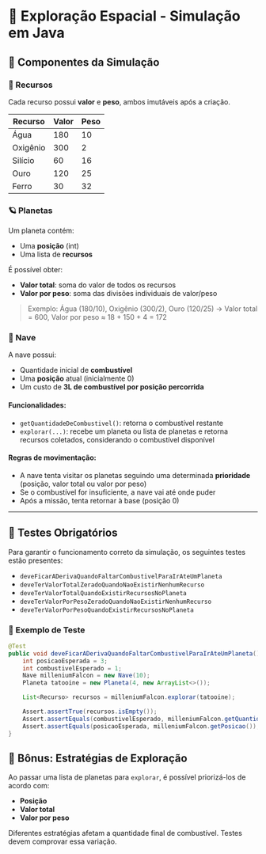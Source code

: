 # 🚀 Exploração Espacial - Simulação em Java

## 🌌 Componentes da Simulação

### 🌿 Recursos

Cada recurso possui **valor** e **peso**, ambos imutáveis após a criação.

| Recurso   | Valor | Peso |
|-----------|-------|------|
| Água      | 180   | 10   |
| Oxigênio  | 300   | 2    |
| Silício   | 60    | 16   |
| Ouro      | 120   | 25   |
| Ferro     | 30    | 32   |

### 🪐 Planetas

Um planeta contém:

- Uma **posição** (int)
- Uma lista de **recursos**

É possível obter:

- **Valor total**: soma do valor de todos os recursos
- **Valor por peso**: soma das divisões individuais de valor/peso

> Exemplo: Água (180/10), Oxigênio (300/2), Ouro (120/25) → Valor total = 600, Valor por peso ≈ 18 + 150 + 4 = 172

### 🚀 Nave

A nave possui:

- Quantidade inicial de **combustível**
- Uma **posição** atual (inicialmente 0)
- Um custo de **3L de combustível por posição percorrida**

#### Funcionalidades:

- `getQuantidadeDeCombustivel()`: retorna o combustível restante
- `explorar(...)`: recebe um planeta ou lista de planetas e retorna recursos coletados, considerando o combustível disponível

#### Regras de movimentação:

- A nave tenta visitar os planetas seguindo uma determinada **prioridade** (posição, valor total ou valor por peso)
- Se o combustível for insuficiente, a nave vai até onde puder
- Após a missão, tenta retornar à base (posição 0)

---

## 🧪 Testes Obrigatórios

Para garantir o funcionamento correto da simulação, os seguintes testes estão presentes:

- `deveFicarADerivaQuandoFaltarCombustivelParaIrAteUmPlaneta`
- `deveTerValorTotalZeradoQuandoNaoExistirNenhumRecurso`
- `deveTerValorTotalQuandoExistirRecursosNoPlaneta`
- `deveTerValorPorPesoZeradoQuandoNaoExistirNenhumRecurso`
- `deveTerValorPorPesoQuandoExistirRecursosNoPlaneta`

### 🧾 Exemplo de Teste

```java
@Test
public void deveFicarADerivaQuandoFaltarCombustivelParaIrAteUmPlaneta() {
    int posicaoEsperada = 3;
    int combustivelEsperado = 1;
    Nave milleniumFalcon = new Nave(10);
    Planeta tatooine = new Planeta(4, new ArrayList<>());

    List<Recurso> recursos = milleniumFalcon.explorar(tatooine);

    Assert.assertTrue(recursos.isEmpty());
    Assert.assertEquals(combustivelEsperado, milleniumFalcon.getQuantidadeDeCombustivel());
    Assert.assertEquals(posicaoEsperada, milleniumFalcon.getPosicao());
}
```

## 🎯 Bônus: Estratégias de Exploração

Ao passar uma lista de planetas para `explorar`, é possível priorizá-los de acordo com:

- **Posição**
- **Valor total**
- **Valor por peso**

Diferentes estratégias afetam a quantidade final de combustível. Testes devem comprovar essa variação.

